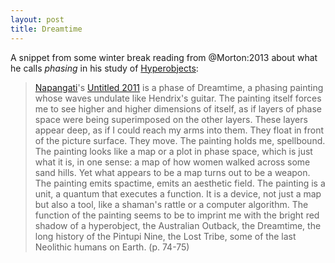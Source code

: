 ```yaml
---
layout: post
title: Dreamtime
---
```


A snippet from some winter break reading from @Morton:2013 about what he calls
*phasing* in his study of [Hyperobjects]:

> [Napangati]'s [Untitled 2011] is a phase of Dreamtime, a phasing painting 
> whose waves undulate like Hendrix's guitar. The painting itself forces me 
> to see higher and higher dimensions of itself, as if layers of phase space 
> were being superimposed on the  other layers. These layers appear deep, as 
> if I could reach my arms into them. They float in front of the picture 
> surface. They move. The painting holds me, spellbound. The painting looks 
> like a map or a plot in phase space, which is just what it is, in one sense: 
> a map of how women walked across some sand hills. Yet what appears to be a 
> map turns out to be a weapon. The painting emits spactime, emits an 
> aesthetic field. The painting is a unit, a quantum that executes a function. 
> It is a device, not just a map but also a tool, like a shaman's rattle or 
> a computer algorithm. The function of the painting seems to be to imprint 
> me with the bright red shadow of a hyperobject, the Australian Outback, 
> the Dreamtime, the long history of the Pintupi Nine, the Lost Tribe, some 
> of the last Neolithic humans on Earth. (p. 74-75)

[Napangati]: https://simple.wikipedia.org/wiki/Yukultji_Napangati
[Untitled 2011]: http://www.artgallery.nsw.gov.au/prizes/wynne/2011/28958/
[Hyperobjects]: https://en.wikipedia.org/wiki/Timothy_Morton#Hyperobjects
